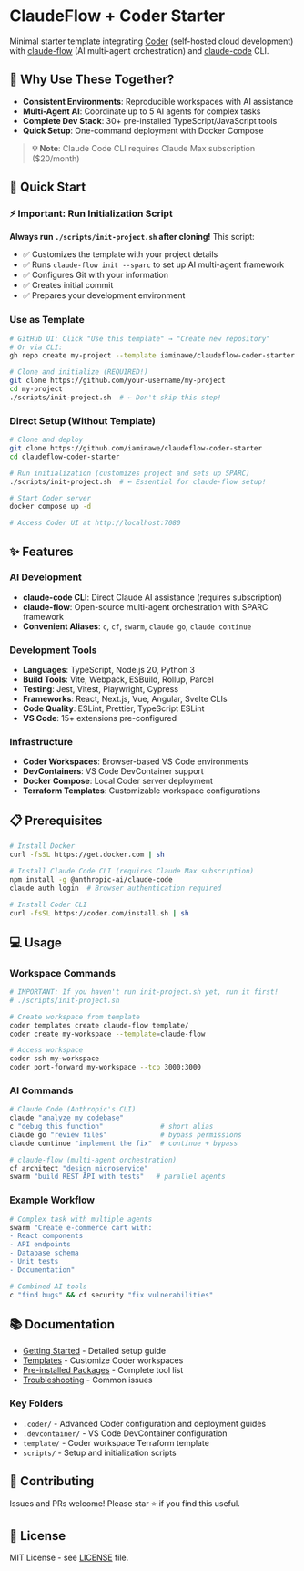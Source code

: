 # ClaudeFlow + Coder Starter

Minimal starter template integrating [Coder](https://github.com/coder/coder) (self-hosted cloud development) with [claude-flow](https://github.com/ruvnet/claude-code-flow) (AI multi-agent orchestration) and [claude-code](https://www.npmjs.com/package/@anthropic-ai/claude-code) CLI.

## 🤔 Why Use These Together?

- **Consistent Environments**: Reproducible workspaces with AI assistance
- **Multi-Agent AI**: Coordinate up to 5 AI agents for complex tasks
- **Complete Dev Stack**: 30+ pre-installed TypeScript/JavaScript tools
- **Quick Setup**: One-command deployment with Docker Compose

> **💡 Note**: Claude Code CLI requires Claude Max subscription ($20/month)

## 🚀 Quick Start

### ⚡ Important: Run Initialization Script

**Always run `./scripts/init-project.sh` after cloning!** This script:
- ✅ Customizes the template with your project details
- ✅ Runs `claude-flow init --sparc` to set up AI multi-agent framework
- ✅ Configures Git with your information
- ✅ Creates initial commit
- ✅ Prepares your development environment

### Use as Template

```bash
# GitHub UI: Click "Use this template" → "Create new repository"
# Or via CLI:
gh repo create my-project --template iaminawe/claudeflow-coder-starter

# Clone and initialize (REQUIRED!)
git clone https://github.com/your-username/my-project
cd my-project
./scripts/init-project.sh  # ← Don't skip this step!
```

### Direct Setup (Without Template)

```bash
# Clone and deploy
git clone https://github.com/iaminawe/claudeflow-coder-starter
cd claudeflow-coder-starter

# Run initialization (customizes project and sets up SPARC)
./scripts/init-project.sh  # ← Essential for claude-flow setup!

# Start Coder server
docker compose up -d

# Access Coder UI at http://localhost:7080
```

## ✨ Features

### AI Development
- **claude-code CLI**: Direct Claude AI assistance (requires subscription)
- **claude-flow**: Open-source multi-agent orchestration with SPARC framework
- **Convenient Aliases**: `c`, `cf`, `swarm`, `claude go`, `claude continue`

### Development Tools
- **Languages**: TypeScript, Node.js 20, Python 3
- **Build Tools**: Vite, Webpack, ESBuild, Rollup, Parcel
- **Testing**: Jest, Vitest, Playwright, Cypress
- **Frameworks**: React, Next.js, Vue, Angular, Svelte CLIs
- **Code Quality**: ESLint, Prettier, TypeScript ESLint
- **VS Code**: 15+ extensions pre-configured

### Infrastructure
- **Coder Workspaces**: Browser-based VS Code environments
- **DevContainers**: VS Code DevContainer support
- **Docker Compose**: Local Coder server deployment
- **Terraform Templates**: Customizable workspace configurations

## 📋 Prerequisites

```bash
# Install Docker
curl -fsSL https://get.docker.com | sh

# Install Claude Code CLI (requires Claude Max subscription)
npm install -g @anthropic-ai/claude-code
claude auth login  # Browser authentication required

# Install Coder CLI
curl -fsSL https://coder.com/install.sh | sh
```

## 💻 Usage

### Workspace Commands

```bash
# IMPORTANT: If you haven't run init-project.sh yet, run it first!
# ./scripts/init-project.sh

# Create workspace from template
coder templates create claude-flow template/
coder create my-workspace --template=claude-flow

# Access workspace
coder ssh my-workspace
coder port-forward my-workspace --tcp 3000:3000
```

### AI Commands

```bash
# Claude Code (Anthropic's CLI)
claude "analyze my codebase"
c "debug this function"              # short alias
claude go "review files"             # bypass permissions
claude continue "implement the fix"  # continue + bypass

# claude-flow (multi-agent orchestration)
cf architect "design microservice"
swarm "build REST API with tests"   # parallel agents
```

### Example Workflow

```bash
# Complex task with multiple agents
swarm "Create e-commerce cart with:
- React components
- API endpoints
- Database schema
- Unit tests
- Documentation"

# Combined AI tools
c "find bugs" && cf security "fix vulnerabilities"
```

## 📚 Documentation

- [Getting Started](docs/getting-started.md) - Detailed setup guide
- [Templates](docs/templates.md) - Customize Coder workspaces
- [Pre-installed Packages](docs/pre-installed-packages.md) - Complete tool list
- [Troubleshooting](docs/troubleshooting.md) - Common issues

### Key Folders
- `.coder/` - Advanced Coder configuration and deployment guides
- `.devcontainer/` - VS Code DevContainer configuration
- `template/` - Coder workspace Terraform template
- `scripts/` - Setup and initialization scripts

## 🤝 Contributing

Issues and PRs welcome! Please star ⭐ if you find this useful.

## 📝 License

MIT License - see [LICENSE](LICENSE) file.
